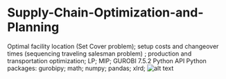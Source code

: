 # Supply-Chain-Optimization-and-Planning
Optimal facility location (Set Cover problem); setup costs and changeover times (sequencing traveling salesman problem) ; production and transportation optimization; LP; MIP; GUROBI 7.5.2 Python API
Python packages:
gurobipy;
math;
numpy;
pandas; 
xlrd;
![alt text](https://farm1.staticflickr.com/789/40836904814_f7894a1caa_o.png)

